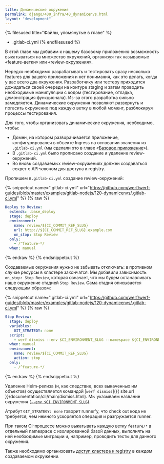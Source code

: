 ```yaml
---
title: Динамические окружения
permalink: django/400_infra/40_dynamicenvs.html
layout: "development"
---
```


{% filesused title="Файлы, упомянутые в главе" %}
- .gitlab-ci.yml
{% endfilesused %}

В этой главе мы добавим к нашему базовому приложению возможность выкатываться на множество окружений, организуя так называемые «feature-ветки» или «review-окружения».

Нередко необходимо разрабатывать и тестировать сразу несколько features для вашего приложения и нет понимания, как это делать, когда у вас всего два окружения. Разработчику или тестеру приходится дожидаться своей очереди на контуре staging и затем проводить необходимые манипуляции с кодом (тестирование, отладка, демонстрация функционала). Из-за этого разработка сильно замедляется. Динамические окружения позволяют развернуть и погасить окружение под каждую ветку в любой момент, разблокируя процессы тестирования.

Для того, чтобы организовать динамические окружения, необходимо, чтобы:

* Домен, на котором разворачивается приложение, конфигурировался в объекте Ingress на основании значения из `.gitlab-ci.yml` (мы сделали это в главе «[Базовое приложение](020_basic.html)»).
* В `.gitlab-ci.yml` было прописано создание и удаление review-окружений.
* Во вновь создаваемых review-окружениях должен создаваться секрет с API-ключом для доступа к registry.

Пропишем в`.gitlab-ci.yml` создание review-окружений:

{% snippetcut name=".gitlab-ci.yml" url="https://github.com/werf/werf-guides/blob/master/examples/gitlab-nodejs/120-dynamicenvs/.gitlab-ci.yml" %}
{% raw %}
```yaml
Deploy to Review:
  extends: .base_deploy
  stage: deploy
  environment:
    name: review/${CI_COMMIT_REF_SLUG}
    url: http://${CI_COMMIT_REF_SLUG}.example.com
    on_stop: Stop Review
  only:
    - /^feature-*/
  when: manual
```
{% endraw %}
{% endsnippetcut %}

Создаваемые окружения нужно не забывать отключать: в противном случае ресурсы в кластере закончатся. Мы добавили зависимость `on_stop: Stop Review`, которая означает, что мы будем останавливать наше окружение стадией `Stop Review`. Сама стадия описывается следующим образом:

{% snippetcut name=".gitlab-ci.yml" url="https://github.com/werf/werf-guides/blob/master/examples/gitlab-nodejs/120-dynamicenvs/.gitlab-ci.yml" %}
{% raw %}
```yaml
Stop Review:
  stage: deploy
  variables:
    GIT_STRATEGY: none
  script:
    - werf dismiss --env $CI_ENVIRONMENT_SLUG --namespace ${CI_ENVIRONMENT_SLUG} --with-namespace
  when: manual
  environment:
    name: review/${CI_COMMIT_REF_SLUG}
    action: stop
  only:
    - /^feature-*/
```
{% endraw %}
{% endsnippetcut %}

Удаление Helm-релиза (и, как следствие, всех выкаченных им объектов) осуществляется командой [`werf dismiss`]({{ site.url }}/documentation/cli/main/dismiss.html). Мы указываем название окружения ([`--env $CI_ENVIRONMENT_SLUG`](https://docs.gitlab.com/ee/ci/environments/#environment-variables-and-runner)).

Атрибут `GIT_STRATEGY: none` говорит runner'у, что check out кода не требуется, чем немного ускоряется операция и разгружается runner.

При таком CI-процессе можно выкатывать каждую ветку `feature/*` в отдельный namespace с изолированной базой данных, выполнять на ней необходимые миграции и, например, проводить тесты для данного окружения.

Также необходимо организовать [доступ кластера к registry](020_basic/20_iac.html#registryaccess) в каждом создаваемом окружении.


